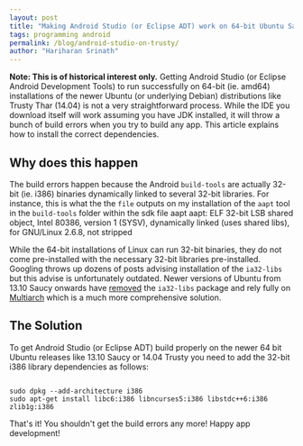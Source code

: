 ```yaml
---
layout: post
title: "Making Android Studio (or Eclipse ADT) work on 64-bit Ubuntu Saucy 13.10 or Trusty 14.04"
tags: programming android
permalink: /blog/android-studio-on-trusty/
author: "Hariharan Srinath"
---
```


**Note: This is of historical interest only.** Getting Android Studio (or Eclipse Android Development Tools)
to run successfully on 64-bit (ie. amd64)
installations of the newer Ubuntu (or underlying Debian) distributions like Trusty Thar (14.04)
is not a very straightforward process. While the IDE you download itself will work assuming you have JDK
installed, it will throw a bunch of build errors when you try to build any app. This article explains
how to install the correct dependencies.

Why does this happen
--------------------
The build errors happen because the Android `build-tools` are actually 32-bit (ie. i386) binaries dynamically linked 
to several 32-bit libraries. For instance, this is what the the `file` outputs on my installation 
of the `aapt` tool in the `build-tools` folder within the sdk
    file aapt
    aapt: ELF 32-bit LSB  shared object, Intel 80386, version 1 (SYSV), dynamically linked 
    (uses shared libs), for GNU/Linux 2.6.8, not stripped

While the 64-bit installations of Linux can run 32-bit binaries, they do not come pre-installed with 
the necessary 32-bit libraries pre-installed. Googling throws up dozens of posts advising installation
of the `ia32-libs` but this advise is unfortunately outdated. Newer versions of Ubuntu from 13.10 Saucy
onwards have [removed](http://askubuntu.com/questions/359156/how-do-you-run-a-32-bit-program-on-a-64-bit-version-of-ubuntu/359184#359184)
the `ia32-libs` package and rely fully on [Multiarch](https://wiki.debian.org/Multiarch) which is a
much more comprehensive solution.

The Solution
-------------
To get Android Studio (or Eclipse ADT) build properly on the newer 64 bit Ubuntu releases like 13.10 
Saucy or 14.04 Trusty you need to add the 32-bit i386 library dependencies as follows:

```shell

sudo dpkg --add-architecture i386
sudo apt-get install libc6:i386 libncurses5:i386 libstdc++6:i386 zlib1g:i386

```

That's it! You shouldn't get the build errors any more! Happy app development!
